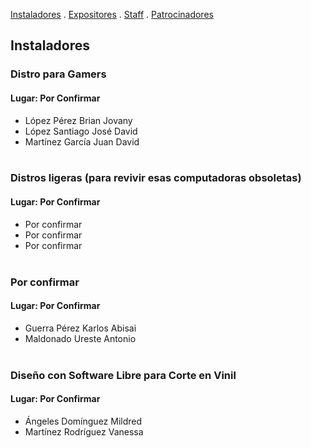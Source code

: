 [Instaladores](./instaladores.md) . [Expositores](./expositores) . [Staff](./staff.md) . [Patrocinadores](./patrocinadores.md)

## Instaladores

### Distro para Gamers
#### Lugar: Por Confirmar
- López Pérez Brian Jovany
- López Santiago José David
- Martínez García Juan David<br><br>


### Distros ligeras (para revivir esas computadoras obsoletas)
#### Lugar: Por Confirmar
- Por confirmar
- Por confirmar
- Por confirmar<br><br>


### Por confirmar
#### Lugar: Por Confirmar
- Guerra Pérez Karlos Abisai
- Maldonado Ureste Antonio<br><br>


### Diseño con Software Libre para Corte en Vinil
#### Lugar: Por Confirmar
- Ángeles Domínguez Mildred
- Martínez Rodríguez Vanessa<br><br>
